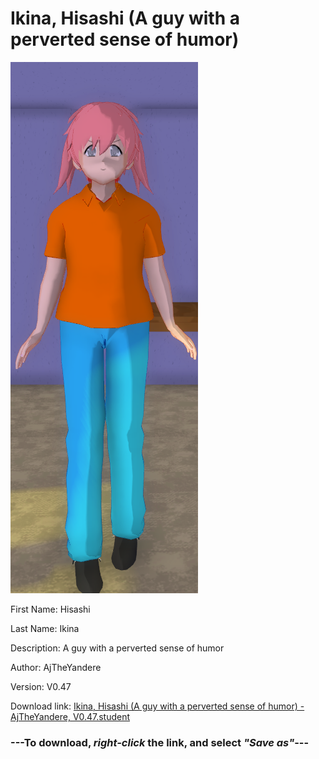 # Ikina, Hisashi (A guy with a perverted sense of humor)

<img src="https://raw.githubusercontent.com/Arbiter1223/Daigaku-Gurashi-Custom-Students/master/Students/Files/Ikina%2C%20Hisashi%20(A%20guy%20with%20a%20perverted%20sense%20of%20humor).png" title="Ikina, Hisashi (A guy with a perverted sense of humor) - AjTheYandere, V0.47">

First Name: Hisashi

Last Name: Ikina

Description: A guy with a perverted sense of humor

Author: AjTheYandere

Version: V0.47

Download link: <a href="https://raw.githubusercontent.com/Arbiter1223/Daigaku-Gurashi-Custom-Students/master/Students/Files/Ikina%2C%20Hisashi%20(A%20guy%20with%20a%20perverted%20sense%20of%20humor)%20-%20AjTheYandere%2C%20V0.47.student">Ikina, Hisashi (A guy with a perverted sense of humor) - AjTheYandere, V0.47.student</a>

### ---**To download, _right-click_ the link, and select _"Save as"_**---
